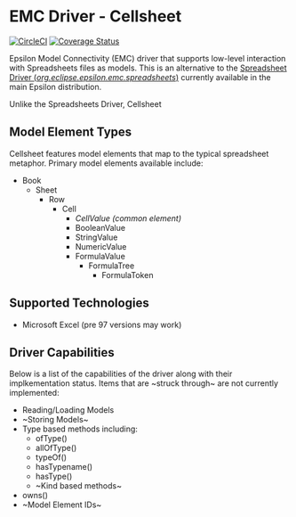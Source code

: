 # EMC Driver - Cellsheet
[![CircleCI](https://circleci.com/gh/epsilonlabs/emc-cellsheet/tree/master.svg?style=svg)](https://circleci.com/gh/epsilonlabs/emc-cellsheet/tree/master)
[![Coverage Status](https://coveralls.io/repos/github/epsilonlabs/emc-cellsheet/badge.svg?branch=hotfix%2Fcircleci)](https://coveralls.io/github/epsilonlabs/emc-cellsheet?branch=hotfix%2Fcircleci)

Epsilon Model Connectivity (EMC) driver that supports low-level interaction with Spreadsheets files as models. This is an alternative to the [Spreadsheet Driver (_org.eclipse.epsilon.emc.spreadsheets_)](http://download.eclipse.org/epsilon/javadoc/org/eclipse/epsilon/emc/spreadsheets/package-summary.html) currently available in the main Epsilon distribution.

Unlike the Spreadsheets Driver, Cellsheet 

## Model Element Types
Cellsheet features model elements that map to the typical spreadsheet metaphor. Primary model elements available include:
- Book
  - Sheet
    - Row
      - Cell
        - _CellValue (common element)_
        - BooleanValue
        - StringValue
        - NumericValue
        - FormulaValue
          - FormulaTree
            - FormulaToken

## Supported Technologies
- Microsoft Excel (pre 97 versions may work)

## Driver Capabilities
Below is a list of the capabilities of the driver along with their implkementation status. Items that are ~struck through~ are not currently implemented:
- Reading/Loading Models
- ~Storing Models~
- Type based methods including:
  - ofType()
  - allOfType()
  - typeOf()
  - hasTypename()
  - hasType()
  - ~Kind based methods~
- owns()
- ~Model Element IDs~
